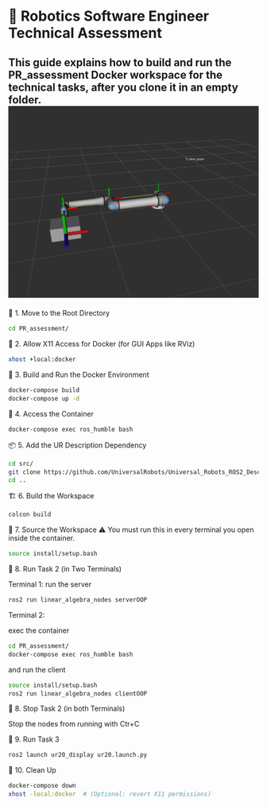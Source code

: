 # 🦾 Robotics Software Engineer Technical Assessment

This guide explains how to build and run the **PR_assessment** Docker workspace for the technical tasks, after you clone it in an empty folder.
![Screenshot](./Screenshot.png)
---

📁 1. Move to the Root Directory
```bash
cd PR_assessment/
```

📁 2. Allow X11 Access for Docker (for GUI Apps like RViz)

```bash
xhost +local:docker
```

🐳 3. Build and Run the Docker Environment
```bash
docker-compose build
docker-compose up -d
```


🔧 4. Access the Container

```bash
docker-compose exec ros_humble bash
```


📦 5. Add the UR Description Dependency
```bash
cd src/
git clone https://github.com/UniversalRobots/Universal_Robots_ROS2_Description.git
cd ..
```

🏗️ 6. Build the Workspace
```bash
colcon build
```

🌱 7. Source the Workspace
⚠️ You must run this in every terminal you open inside the container.

```bash
source install/setup.bash
```


🤝 8. Run Task 2 (in Two Terminals)

Terminal 1:
run the server

```bash
ros2 run linear_algebra_nodes serverOOP
```


Terminal 2: 

exec the container

```bash
cd PR_assessment/
docker-compose exec ros_humble bash
```
and run the client
```bash
source install/setup.bash
ros2 run linear_algebra_nodes clientOOP
```

🤝 8. Stop Task 2 (in both Terminals)

Stop the nodes from running with Ctr+C


🚀 9. Run Task 3
```bash
ros2 launch ur20_display ur20.launch.py
```

🧹 10. Clean Up
```bash
docker-compose down
xhost -local:docker  # (Optional: revert X11 permissions)
```
